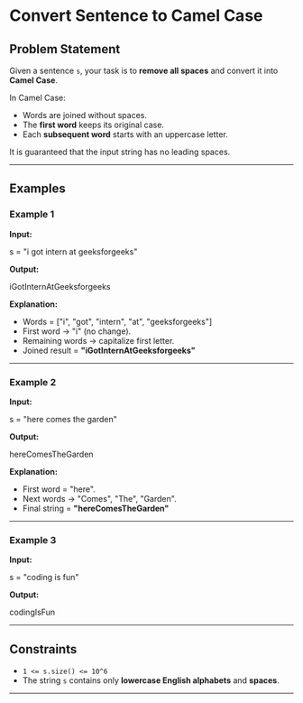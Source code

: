 # Convert Sentence to Camel Case

## Problem Statement
Given a sentence `s`, your task is to **remove all spaces** and convert it into **Camel Case**.  

In Camel Case:
- Words are joined without spaces.  
- The **first word** keeps its original case.  
- Each **subsequent word** starts with an uppercase letter.  

It is guaranteed that the input string has no leading spaces.  

---

## Examples

### Example 1
**Input:**  

s = "i got intern at geeksforgeeks"

**Output:**  

iGotInternAtGeeksforgeeks

**Explanation:**  
- Words = ["i", "got", "intern", "at", "geeksforgeeks"]  
- First word → "i" (no change).  
- Remaining words → capitalize first letter.  
- Joined result = **"iGotInternAtGeeksforgeeks"**  

---

### Example 2
**Input:**  

s = "here comes the garden"

**Output:**  

hereComesTheGarden

**Explanation:**  
- First word = "here".  
- Next words → "Comes", "The", "Garden".  
- Final string = **"hereComesTheGarden"**  

---

### Example 3
**Input:**  

s = "coding is fun"

**Output:**  

codingIsFun


---

## Constraints
- `1 <= s.size() <= 10^6`  
- The string `s` contains only **lowercase English alphabets** and **spaces**.  

---
